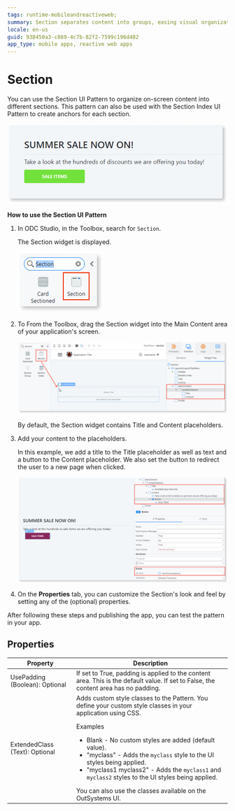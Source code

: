 ```yaml
---
tags: runtime-mobileandreactiveweb;  
summary: Section separates content into groups, easing visual organization.
locale: en-us
guid: 938450a3-c869-4c7b-82f2-7599c196d482
app_type: mobile apps, reactive web apps
---
```


# Section

You can use the Section UI Pattern to organize on-screen content into different sections. This pattern can also be used with the Section Index UI Pattern to create anchors for each section.

![](<images/section-5-ss.png>)

**How to use the Section UI Pattern**

1. In ODC Studio, in the Toolbox, search for `Section`.
  
    The Section widget is displayed.

    ![](<images/section-1-ss.png>) 

1. To From the Toolbox, drag the Section widget into the Main Content area of your application's screen.

    ![](<images/section-2-ss.png?width=800>)

    By default, the Section widget contains Title and Content placeholders.

1. Add your content to the placeholders.

    In this example, we add a title to the Title placeholder as well as  text and a button to the Content placeholder. We also set the button to redirect the user to a new page when clicked.

    ![](<images/section-3-ss.png?width=800>)

1. On the **Properties** tab, you can customize the Section's look and feel by setting any of the (optional) properties.

After following these steps and publishing the app, you can test the pattern in your app.

## Properties

| Property                       | Description                                                                                                                                                                                                                                                                                                                                                                                                                                                                                                                                                                                                            |
|--------------------------------|------------------------------------------------------------------------------------------------------------------------------------------------------------------------------------------------------------------------------------------------------------------------------------------------------------------------------------------------------------------------------------------------------------------------------------------------------------------------------------------------------------------------------------------------------------------------------------------------------------------------|
| UsePadding (Boolean): Optional | If set to True, padding is applied to the content area. This is the default value. If set to False, the content area has no padding.                                                                                                                                                                                                                                                                                                                                                                                                                                                                                   |
| ExtendedClass (Text): Optional | Adds custom style classes to the Pattern. You define your custom style classes in your application using CSS. <p>Examples <ul><li>Blank - No custom styles are added (default value).</li><li>"myclass" - Adds the ``myclass`` style to the UI styles being applied.</li><li>"myclass1 myclass2" - Adds the ``myclass1`` and ``myclass2`` styles to the UI styles being applied.</li></ul></p>You can also use the classes available on the OutSystems UI. |
